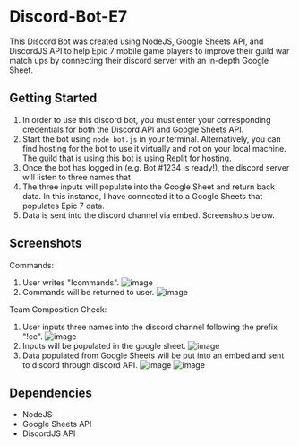 # Discord-Bot-E7
This Discord Bot was created using NodeJS, Google Sheets API, and DiscordJS API to help Epic 7 mobile game players to improve their guild war match ups by connecting their discord server with an in-depth Google Sheet.

## Getting Started
1. In order to use this discord bot, you must enter your corresponding credentials for both the Discord API and Google Sheets API.
2. Start the bot using `node bot.js` in your terminal. Alternatively, you can find hosting for the bot to use it virtually and not on your local machine. The guild that is using this bot is using Replit for hosting.
3. Once the bot has logged in (e.g. Bot #1234 is ready!), the discord server will listen to three names that 
4. The three inputs will populate into the Google Sheet and return back data. In this instance, I have connected it to a Google Sheets that populates Epic 7 data.
5. Data is sent into the discord channel via embed. Screenshots below.

## Screenshots

Commands:
1. User writes "!commands".
![image](https://user-images.githubusercontent.com/99042142/213616023-3d634ab9-44f8-4e60-9c7e-fd33583c8ee5.png)
2. Commands will be returned to user.
![image](https://user-images.githubusercontent.com/99042142/213616162-2fe95146-31f0-4a52-8559-d0aacb0c0db3.png)

Team Composition Check:
1. User inputs three names into the discord channel following the prefix "!cc".
![image](https://user-images.githubusercontent.com/99042142/213616229-2d110c15-42e6-44a7-9da1-c2a9c7652c84.png)
2. Inputs will be populated in the google sheet.
![image](https://user-images.githubusercontent.com/99042142/213617437-630649b1-22df-46fa-a051-19120786f33c.png)
4. Data populated from Google Sheets will be put into an embed and sent to discord through discord API.
![image](https://user-images.githubusercontent.com/99042142/213616816-dcb149ba-81e4-4d9b-b0fb-a3c7e4a985b7.png)
![image](https://user-images.githubusercontent.com/99042142/213616767-a18203df-33c6-4df1-99d9-82a83c4b78dd.png)



## Dependencies
- NodeJS
- Google Sheets API
- DiscordJS API

